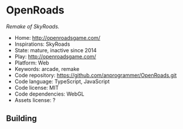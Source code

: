 # OpenRoads

_Remake of SkyRoads._

- Home: http://openroadsgame.com/
- Inspirations: SkyRoads
- State: mature, inactive since 2014
- Play: http://openroadsgame.com/
- Platform: Web
- Keywords: arcade, remake
- Code repository: https://github.com/anprogrammer/OpenRoads.git
- Code language: TypeScript, JavaScript
- Code license: MIT
- Code dependencies: WebGL
- Assets license: ?

## Building
